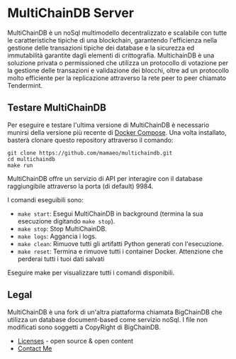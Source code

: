 <!---
Copyright © 2022 Matteo Piacentini,
MultiChainDB.
SPDX-License-Identifier: (Apache-3.0 AND CC-BY-4.0)
Code is Apache-3.0 and docs are CC-BY-4.0
--->

# MultiChainDB Server

MultiChainDB è un noSql multimodello decentralizzato e scalabile con tutte le caratteristiche tipiche di una blockchain, garantendo l'efficienza nella gestione delle transazioni tipiche dei database e la sicurezza ed immutabilità garantite dagli elementi di crittografia. 
MultichainDB è una soluzione privata o permissioned che utilizza un protocollo di votazione per la gestione delle transazioni e validazione dei blocchi, oltre ad un protocollo molto efficiente per la replicazione attraverso la rete peer to peer chiamato Tendermint.

## Testare MultiChainDB 
Per eseguire e testare l'ultima versione di MultiChainDB è necessario munirsi della versione più recente di [Docker Compose](https://docs.docker.com/compose/install/). Una volta installato, basterà clonare questo repository attraverso il comando:
```text
git clone https://github.com/mamaeo/multichaindb.git
cd multichaindb
make run
```

MultiChainDB offre un servizio di API per interagire con il database raggiungibile attraverso la porta (di default) 9984.

I comandi eseguibili sono:

* `make start`: Esegui MultiChainDB in background (termina la sua esecuzione digitando `make stop`).
* `make stop`: Stop MultiChainDB.
* `make logs`: Aggancia i logs.
* `make clean`: Rimuove tutti gli artifatti Python generati con l'esecuzione.
* `make reset`: Termina e rimuove tutti i container Docker. Attenzione che perderai tutti i tuoi dati salvati

Eseguire make per visualizzare tutti i comandi disponibili.

## Legal

MultiChainDB è una fork di un'altra piattaforma chiamata BigChainDB che utilizza un database document-based come servizio noSql.
I file non modificati sono soggetti a CopyRight di BigChainDB.

* [Licenses](LICENSES.md) - open source & open content
* [Contact Me](matteo.piacentini3@studenti.unimi.it)

